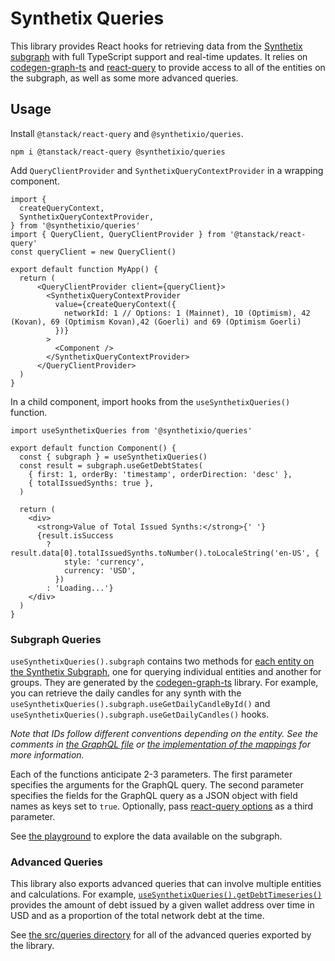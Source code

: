 # Synthetix Queries

This library provides React hooks for retrieving data from the [Synthetix subgraph](https://github.com/Synthetixio/synthetix-subgraph) with full TypeScript support and real-time updates. It relies on [codegen-graph-ts](https://github.com/dbeal-eth/codegen-graph-ts) and [react-query](https://react-query.tanstack.com/) to provide access to all of the entities on the subgraph, as well as some more advanced queries.

## Usage

Install `@tanstack/react-query` and `@synthetixio/queries`.

```
npm i @tanstack/react-query @synthetixio/queries
```

Add `QueryClientProvider` and `SynthetixQueryContextProvider` in a wrapping component.

```
import {
  createQueryContext,
  SynthetixQueryContextProvider,
} from '@synthetixio/queries'
import { QueryClient, QueryClientProvider } from '@tanstack/react-query'
const queryClient = new QueryClient()

export default function MyApp() {
  return (
      <QueryClientProvider client={queryClient}>
        <SynthetixQueryContextProvider
          value={createQueryContext({
            networkId: 1 // Options: 1 (Mainnet), 10 (Optimism), 42 (Kovan), 69 (Optimism Kovan),42 (Goerli) and 69 (Optimism Goerli)
          })}
        >
          <Component />
        </SynthetixQueryContextProvider>
      </QueryClientProvider>
  )
}
```

In a child component, import hooks from the `useSynthetixQueries()` function.

```
import useSynthetixQueries from '@synthetixio/queries'

export default function Component() {
  const { subgraph } = useSynthetixQueries()
  const result = subgraph.useGetDebtStates(
    { first: 1, orderBy: 'timestamp', orderDirection: 'desc' },
    { totalIssuedSynths: true },
  )

  return (
    <div>
      <strong>Value of Total Issued Synths:</strong>{' '}
      {result.isSuccess
        ? result.data[0].totalIssuedSynths.toNumber().toLocaleString('en-US', {
            style: 'currency',
            currency: 'USD',
          })
        : 'Loading...'}
    </div>
  )
}
```

### Subgraph Queries

`useSynthetixQueries().subgraph` contains two methods for [each entity on the Synthetix Subgraph](https://github.com/Synthetixio/synthetix-subgraph/blob/main/subgraphs/main.graphql), one for querying individual entities and another for groups. They are generated by the [codegen-graph-ts](https://github.com/dbeal-eth/codegen-graph-ts) library. For example, you can retrieve the daily candles for any synth with the `useSynthetixQueries().subgraph.useGetDailyCandleById()` and `useSynthetixQueries().subgraph.useGetDailyCandles()` hooks.

_Note that IDs follow different conventions depending on the entity. See the comments in [the GraphQL file](https://github.com/Synthetixio/synthetix-subgraph/blob/main/subgraphs/main.graphql) or [the implementation of the mappings](https://github.com/Synthetixio/synthetix-subgraph/tree/main/src) for more information._

Each of the functions anticipate 2-3 parameters. The first parameter specifies the arguments for the GraphQL query. The second parameter specifies the fields for the GraphQL query as a JSON object with field names as keys set to `true`. Optionally, pass [react-query options](https://react-query.tanstack.com/reference/useQuery#_top) as a third parameter.

See [the playground](https://thegraph.com/hosted-service/subgraph/synthetixio-team/mainnet-main?selected=playground) to explore the data available on the subgraph.

### Advanced Queries

This library also exports advanced queries that can involve multiple entities and calculations. For example, [`useSynthetixQueries().getDebtTimeseries()`](src/queries/debt/useGetDebtTimeseries.ts) provides the amount of debt issued by a given wallet address over time in USD and as a proportion of the total network debt at the time.

See [the src/queries directory](src/queries) for all of the advanced queries exported by the library.

